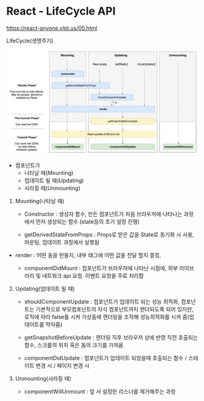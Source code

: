 # React - LifeCycle API

https://react-anyone.vlpt.us/05.html

LifeCycle(생명주기)

![life_cycle](./life_cycle.jpg)

- 컴포넌트가
  - 나타날 때(Mounting)
  - 업데이트 될 때(Updating)
  - 사라질 때(Unmounting)



1. Mounting(나타날 때)
   - Constructor : 생성자 함수, 만든 컴포넌트가 처음 브라우저에 나타나는 과정에서 먼저 생성되는 함수 (state등의 초기 설정 진행)
   
   - getDerivedStateFromProps : Props로 받은 값을 State로 동기화 시 사용, 마운팅, 업데이트 과정에서 실행됨
   
- render : 어떤 돔을 만들지, 내부 태그에 어떤 값을 전달 할지 결정,
  
   - componentDidMount : 컴포넌트가 브라우저에 나타난 시점에, 외부 라이브러리 및 네트워크 api 요청. 이벤트 요청을 주로 처리함
   
     
   
2. Updating(업데이트 될 때)

   - shouldComponentUpdate : 컴포넌트가 업데이트 되는 성능 최적화, 컴포넌트는 기본적으로 부모컴포넌트의 자식 컴포넌트까지 랜더되도록 되어 있지만, 로직에 따라 false를 시켜 가상돔에 랜더링을 조작해 성능최적화를 시켜 줌(업데이트를 막아줌)

   -  getSnapshotBeforeUpdate : 랜더링 직후 브라우저 상에 반영 직전 호출되는 함수, 스크롤의 위치 혹은 돔의 크기를 가져옴

   - componentDidUpdate : 컴포넌트가 업데이트 되었을때 호출되는 함수 / 스테이트 변경 시 / 페이지 변경 시

     

3. Unmounting(사라질 때)

   - componentWillUnmount : 앞 서 설정한 리스너를 제거해주는 과정

